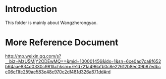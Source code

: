 # Introduction
This folder is mainly about Wangzherongyao.

# More Reference Document
http://mp.weixin.qq.com/s?__biz=MzU5MjY2ODEwMQ==&mid=100001456&idx=1&sn=6ce0ad7ca8f652b64aae834d0330c981&chksm=7e1d721a496afb0c8e22612b8ec09b87edbcc06cf1fc259ae583e48c970c2df481d326a671dd#rd
